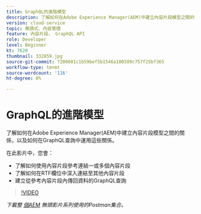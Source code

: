 ```yaml
---
title: GraphQL的進階模型
description: 了解如何在Adobe Experience Manager(AEM)中建立內容片段模型之間的關係，以及如何在GraphQL查詢中運用這些關係。
version: cloud-service
topic: 無頭式、內容管理
feature: 內容片段， GraphQL API
role: Developer
level: Beginner
kt: 7620
thumbnail: 332859.jpg
source-git-commit: 7200601c1b59bef5b1546a100589c757f25bf365
workflow-type: tm+mt
source-wordcount: '116'
ht-degree: 0%

---
```



# GraphQL的進階模型

了解如何在Adobe Experience Manager(AEM)中建立內容片段模型之間的關係，以及如何在GraphQL查詢中運用這些關係。

在此影片中，您會：

+ 了解如何使用內容片段參考連結一或多個內容片段
+ 了解如何在RTF欄位中深入連結至其他內容片段
+ 建立從參考內容片段內傳回資料的GraphQL查詢

>[!VIDEO](https://video.tv.adobe.com/v/332859/?quality=12&learn=on)

_下載整 [個AEM](./assets/aem-headless-video-series.postman_collection.json) 無頭影片系列使用的Postman集合。_